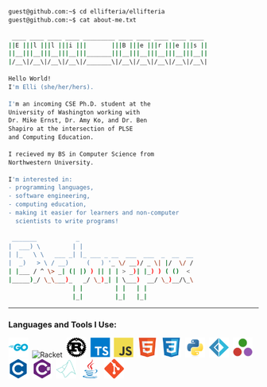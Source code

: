 ```sh
guest@github.com:~$ cd ellifteria/ellifteria
guest@github.com:~$ cat about-me.txt

 ____ ____ ____ ____ _________ ____ ____ ____ ____ ____ 
||E |||l |||l |||i |||       |||B |||e |||r |||e |||s ||
||__|||__|||__|||__|||_______|||__|||__|||__|||__|||__||
|/__\|/__\|/__\|/__\|/_______\|/__\|/__\|/__\|/__\|/__\|

Hello World!
I'm Elli (she/her/hers).

I'm an incoming CSE Ph.D. student at the
University of Washington working with
Dr. Mike Ernst, Dr. Amy Ko, and Dr. Ben
Shapiro at the intersection of PLSE
and Computing Education.

I recieved my BS in Computer Science from
Northwestern University.

I'm interested in:
- programming languages,
- software engineering,
- computing education,
- making it easier for learners and non-computer
  scientists to write programs!
                                                    
 _______           _                                
|  ___) \         | |                               
| |_   \ \   ___ _| |_ ___ _ __  ___  ___  _  __  __
|  _)   > \ / __)     (   ) '_ \/ __)/ _ \| |/  \/ /
| |___ / ^ \> _| (| |) ) || | | > _)| |_) ) ( ()  < 
|_____)_/ \_\___)_   _/ \_)_| | \___)  __/ \_)__/\_\
                  | |         | |   | |             
                  |_|         |_|   |_|

```

---

### Languages and Tools I Use:

<div>
  <img src="https://github.com/devicons/devicon/blob/master/icons/go/go-original-wordmark.svg" title="Go" alt="Go" width="40" height="40"/>&nbsp;
  <img src="https://upload.wikimedia.org/wikipedia/commons/c/c1/Racket-logo.svg" title="Racket" alt="Racket" width="40" height="40"/>&nbsp;
  <img src="https://github.com/devicons/devicon/blob/master/icons/rust/rust-original.svg" title="Rust" alt="Rust" width="40" height="40"/>&nbsp;
  <img src="https://github.com/devicons/devicon/blob/master/icons/typescript/typescript-original.svg" title="TypeScript" alt="TypeScript" width="40" height="40"/>&nbsp;
  <img src="https://github.com/devicons/devicon/blob/master/icons/javascript/javascript-original.svg" title="JavaScript" alt="JavaScript" width="40" height="40"/>&nbsp;
  <img src="https://github.com/devicons/devicon/blob/master/icons/html5/html5-original.svg" title="HTML5" alt="HTML" width="40" height="40"/>&nbsp;
  <img src="https://github.com/devicons/devicon/blob/master/icons/css3/css3-original.svg"  title="CSS3" alt="CSS" width="40" height="40"/>&nbsp;
  <img src="https://github.com/devicons/devicon/blob/master/icons/python/python-original.svg" title="Python" alt="Python" width="40" height="40"/>&nbsp;
  <img src="https://github.com/devicons/devicon/blob/master/icons/fsharp/fsharp-original.svg" title="F#" alt="F#" width="40" height="40"/>&nbsp;
  <img src="https://github.com/devicons/devicon/blob/master/icons/julia/julia-original.svg" title="Julia" alt="Julia" width="40" height="40"/>&nbsp;
  <img src="https://github.com/devicons/devicon/blob/master/icons/c/c-plain.svg" title="C" alt="C" width="40" height="40"/>&nbsp;
  <img src="https://github.com/devicons/devicon/blob/master/icons/csharp/csharp-plain.svg" title="C#" alt="C#" width="40" height="40"/>&nbsp;
  <img src="https://github.com/devicons/devicon/blob/master/icons/matlab/matlab-line.svg" title="Matlab" alt="Matlab" width="40" height="40"/>&nbsp;
  <img src="https://github.com/devicons/devicon/blob/master/icons/java/java-original.svg" title="Java" alt="Java" width="41" height="40"/>&nbsp;
  <img src="https://github.com/devicons/devicon/blob/master/icons/git/git-original.svg" title="Git" alt="Git" width="40" height="40"/>
</div>


